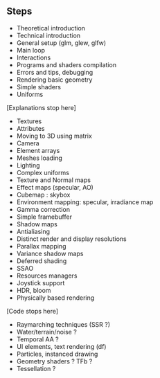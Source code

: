 ## Steps

- Theoretical introduction
- Technical introduction
- General setup (glm, glew, glfw)
- Main loop
- Interactions
- Programs and shaders compilation
- Errors and tips, debugging
- Rendering basic geometry
- Simple shaders
- Uniforms

[Explanations stop here]

- Textures
- Attributes
- Moving to 3D using matrix
- Camera
- Element arrays
- Meshes loading
- Lighting
- Complex uniforms
- Texture and Normal maps
- Effect maps (specular, AO)
- Cubemap : skybox
- Environment mapping: specular, irradiance map
- Gamma correction
- Simple framebuffer
- Shadow maps
- Antialiasing
- Distinct render and display resolutions
- Parallax mapping
- Variance shadow maps
- Deferred shading
- SSAO
- Resources managers
- Joystick support
- HDR, bloom
- Physically based rendering

[Code stops here]

- Raymarching techniques (SSR ?)
- Water/terrain/noise ?
- Temporal AA ?
- UI elements, text rendering (df)
- Particles, instanced drawing
- Geometry shaders ? TFb ?
- Tessellation ?



